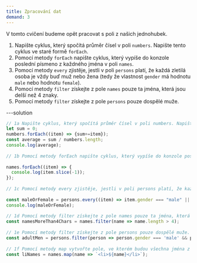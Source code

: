 ```yaml
---
title: Zpracování dat
demand: 3
---
```


V tomto cvičení budeme opět pracovat s poli z našich jednohubek.

1. Napište cyklus, který spočítá průměr čísel v poli `numbers`. Napište tento cyklus ve staré formě `forEach`.
1. Pomocí metody `forEach` napište cyklus, který vypíše do konzole poslední písmeno z každného jména v poli `names`.
1. Pomocí metody `every` zjistěje, jestli v poli `persons` platí, že každá zletilá osoba je vždy buď muž nebo žena (tedy že vlastnost `gender` má hodnotu `male` nebo hodnotu `female`).
1. Pomocí metody `filter` získejte z pole `names` pouze ta jména, která jsou delší než 4 znaky.
1. Pomocí metody `filter` získejte z pole `persons` pouze dospělé muže.

---solution

```js
// 1a Napište cyklus, který spočítá průměr čísel v poli numbers. Napište tento cyklus ve staré formě for a v nové formě forEach.
let sum = 0;
numbers.forEach((item) => {sum+=item});
const average = sum / numbers.length;
console.log(average);
​
// 1b Pomocí metody forEach napište cyklus, který vypíše do konzole poslední písmeno z každného jména v poli names.
​
names.forEach((item) => {
  console.log(item.slice(-1));
});
​
// 1c Pomocí metody every zjistěje, jestli v poli persons platí, že každá osoba je vždy buď muž nebo žena (tedy že vlastnost gender má hodnotu male nebo hodnotu female).
​
const maleOrFemale = persons.every((item) => item.gender === "male" || item.gender === "female");
console.log(maleOrFemale);
​
// 1d Pomocí metody filter získejte z pole names pouze ta jména, která jsou delší než 4 znaky.
const namesMoreThan4Chars = names.filter(name => name.length > 4);
​
// 1e Pomocí metody filter získejte z pole persons pouze dospělé muže.
const adultMen = persons.filter(person => person.gender === 'male' && person.age >= 18);
​
// 1f Pomocí metody map vytvořte pole, ve kterém budou všechna jména z pole names zabalená do li tagu. Jméno Petr tak dopadne jako <li>Petr</li>.
const liNames = names.map(name => `<li>${name}</li>`);
```
